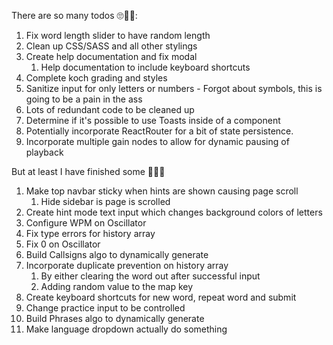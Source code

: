 There are so many todos 🙄🤦‍♂️:
1. Fix word length slider to have random length
2. Clean up CSS/SASS and all other stylings
3. Create help documentation and fix modal
    1. Help documentation to include keyboard shortcuts
4. Complete koch grading and styles
5. Sanitize input for only letters or numbers - Forgot about symbols, this is going to be a pain in the ass
6. Lots of redundant code to be cleaned up
7. Determine if it's possible to use Toasts inside of a component
8. Potentially incorporate ReactRouter for a bit of state persistence.
9. Incorporate multiple gain nodes to allow for dynamic pausing of playback

But at least I have finished some 🥳🎉🎊
1. Make top navbar sticky when hints are shown causing page scroll
    1. Hide sidebar is page is scrolled
2. Create hint mode text input which changes background colors of letters
3. Configure WPM on Oscillator
4. Fix type errors for history array
5. Fix 0 on Oscillator
6. Build Callsigns algo to dynamically generate
7. Incorporate duplicate prevention on history array
    1. By either clearing the word out after successful input
    2. Adding random value to the map key
8. Create keyboard shortcuts for new word, repeat word and submit
9. Change practice input to be controlled
10. Build Phrases algo to dynamically generate
11. Make language dropdown actually do something